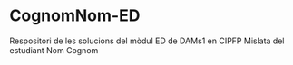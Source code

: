 # CognomNom-ED
Respositori de les solucions del mòdul ED de DAMs1 en CIPFP Mislata del estudiant Nom Cognom